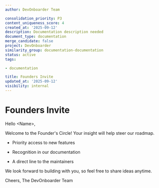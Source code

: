 ```yaml
---
author: DevOnboarder Team

consolidation_priority: P3
content_uniqueness_score: 4
created_at: '2025-09-12'
description: Documentation description needed
document_type: documentation
merge_candidate: false
project: DevOnboarder
similarity_group: documentation-documentation
status: active
tags:

- documentation

title: Founders Invite
updated_at: '2025-09-12'
visibility: internal
---
```


# Founders Invite

Hello &lt;Name&gt;,

Welcome to the Founder's Circle! Your insight will help steer our roadmap.

- Priority access to new features

- Recognition in our documentation

- A direct line to the maintainers

We look forward to building with you, so feel free to share ideas anytime.

Cheers,
The DevOnboarder Team
